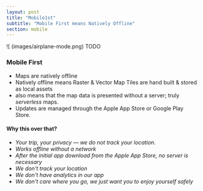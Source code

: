 ```yaml
---
layout: post
title: "Mobile1st"
subtitle: "Mobile First means Natively Offline"
section: mobile
---
```


![ (images/airplane-mode.png)  TODO

### Mobile First

* Maps are natively offline
* Natively offline means Raster & Vector Map Tiles are hand built & stored as local assets
* also means that the map data is presented without a server; truly *serverless* maps.
* Updates are managed through the Apple App Store or Google Play Store.



#### Why this over that?

* *Your trip, your privacy — we do not track your location.*
* *Works offline without a network*
* *After the initial app download from the Apple App Store, no server is necessary*
* *We don't track your location*
* *We don't have analytics in our app*
* *We don't care where you go, we just want you to enjoy yourself safely*
